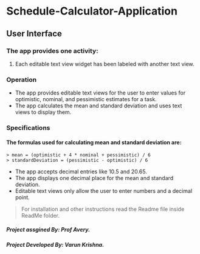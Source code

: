 # Schedule-Calculator-Application


## User Interface
### The app provides one activity:

1. Each editable text view widget has been labeled with another text view.

### Operation
* The app provides editable text views for the user to enter values for optimistic, nominal, and pessimistic estimates for a task.
* The app calculates the mean and standard deviation and uses text views to display them.

### Specifications
#### The formulas used for calculating mean and standard deviation are:
	> mean = (optimistic + 4 * nominal + pessimistic) / 6
	> standardDeviation = (pessimistic - optimistic) / 6

* The app accepts decimal entries like 10.5 and 20.65.
* The app displays one decimal place for the mean and standard deviation.
* Editable text views only allow the user to enter numbers and a decimal point.

> For installation and other instructions read the Readme file inside ReadMe folder. 
##### Project assgined By: Prof Avery.
##### Project Developed By: Varun Krishna.
